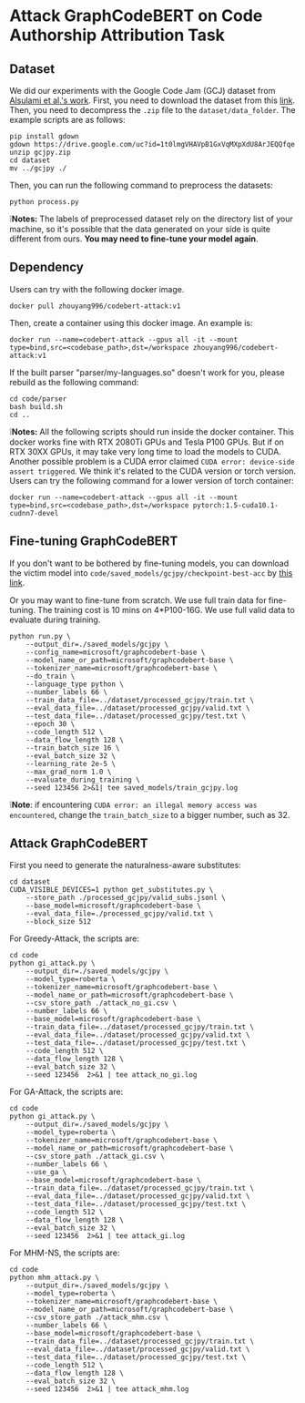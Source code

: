 # Attack GraphCodeBERT on Code Authorship Attribution Task

## Dataset
We did our experiments with the Google Code Jam (GCJ) dataset from [Alsulami et al.'s work](https://link.springer.com/chapter/10.1007/978-3-319-66402-6_6).
First, you need to download the dataset from this [link](https://drive.google.com/file/d/1t0lmgVHAVpB1GxVqMXpXdU8ArJEQQfqe/view?usp=sharing). Then, you need to decompress the `.zip` file to the `dataset/data_folder`. 
The example scripts are as follows:

```
pip install gdown
gdown https://drive.google.com/uc?id=1t0lmgVHAVpB1GxVqMXpXdU8ArJEQQfqe
unzip gcjpy.zip
cd dataset
mv ../gcjpy ./
```

Then, you can run the following command to preprocess the datasets:

```
python process.py
```

❕**Notes:** The labels of preprocessed dataset rely on the directory list of your machine, so it's possible that the data generated on your side is quite different from ours. **You may need to fine-tune your model again**.

## Dependency

Users can try with the following docker image.

```
docker pull zhouyang996/codebert-attack:v1
```

Then, create a container using this docker image. An example is:

```
docker run --name=codebert-attack --gpus all -it --mount type=bind,src=<codebase_path>,dst=/workspace zhouyang996/codebert-attack:v1
```

If the built parser "parser/my-languages.so" doesn't work for you, please rebuild as the following command:

```shell
cd code/parser
bash build.sh
cd ..
```

❕**Notes:** All the following scripts should run inside the docker container. This docker works fine with RTX 2080Ti GPUs and Tesla P100 GPUs. But if on RTX 30XX GPUs, it may take very long time to load the models to CUDA. Another possible problem is a CUDA error claimed `CUDA error: device-side assert triggered`. We think it's related to the CUDA version or torch version. Users can try the following command for a lower version of torch container:

```
docker run --name=codebert-attack --gpus all -it --mount type=bind,src=<codebase_path>,dst=/workspace pytorch:1.5-cuda10.1-cudnn7-devel
```

## Fine-tuning GraphCodeBERT

If you don't want to be bothered by fine-tuning models, you can download the victim model into `code/saved_models/gcjpy/checkpoint-best-acc` by [this link](https://drive.google.com/file/d/1kO-8_814J9B5cTThNpDw5CvzXJym6mCN/view?usp=sharing).

Or you may want to fine-tune from scratch.
We use full train data for fine-tuning. The training cost is 10 mins on 4*P100-16G. We use full valid data to evaluate during training.

```
python run.py \
    --output_dir=./saved_models/gcjpy \
    --config_name=microsoft/graphcodebert-base \
    --model_name_or_path=microsoft/graphcodebert-base \
    --tokenizer_name=microsoft/graphcodebert-base \
    --do_train \
    --language_type python \
    --number_labels 66 \
    --train_data_file=../dataset/processed_gcjpy/train.txt \
    --eval_data_file=../dataset/processed_gcjpy/valid.txt \
    --test_data_file=../dataset/processed_gcjpy/test.txt \
    --epoch 30 \
    --code_length 512 \
    --data_flow_length 128 \
    --train_batch_size 16 \
    --eval_batch_size 32 \
    --learning_rate 2e-5 \
    --max_grad_norm 1.0 \
    --evaluate_during_training \
    --seed 123456 2>&1| tee saved_models/train_gcjpy.log
```
❕**Note**: if encountering `CUDA error: an illegal memory access was encountered`, change the `train_batch_size` to a bigger number, such as 32.


## Attack GraphCodeBERT

First you need to generate the naturalness-aware substitutes:
```
cd dataset
CUDA_VISIBLE_DEVICES=1 python get_substitutes.py \
    --store_path ./processed_gcjpy/valid_subs.jsonl \
    --base_model=microsoft/graphcodebert-base \
    --eval_data_file=./processed_gcjpy/valid.txt \
    --block_size 512
```

For Greedy-Attack, the scripts are:
```shell
cd code
python gi_attack.py \
    --output_dir=./saved_models/gcjpy \
    --model_type=roberta \
    --tokenizer_name=microsoft/graphcodebert-base \
    --model_name_or_path=microsoft/graphcodebert-base \
    --csv_store_path ./attack_no_gi.csv \
    --number_labels 66 \
    --base_model=microsoft/graphcodebert-base \
    --train_data_file=../dataset/processed_gcjpy/train.txt \
    --eval_data_file=../dataset/processed_gcjpy/valid.txt \
    --test_data_file=../dataset/processed_gcjpy/test.txt \
    --code_length 512 \
    --data_flow_length 128 \
    --eval_batch_size 32 \
    --seed 123456  2>&1 | tee attack_no_gi.log
```

For GA-Attack, the scripts are:

```shell
cd code
python gi_attack.py \
    --output_dir=./saved_models/gcjpy \
    --model_type=roberta \
    --tokenizer_name=microsoft/graphcodebert-base \
    --model_name_or_path=microsoft/graphcodebert-base \
    --csv_store_path ./attack_gi.csv \
    --number_labels 66 \
    --use_ga \
    --base_model=microsoft/graphcodebert-base \
    --train_data_file=../dataset/processed_gcjpy/train.txt \
    --eval_data_file=../dataset/processed_gcjpy/valid.txt \
    --test_data_file=../dataset/processed_gcjpy/test.txt \
    --code_length 512 \
    --data_flow_length 128 \
    --eval_batch_size 32 \
    --seed 123456  2>&1 | tee attack_gi.log
```

For MHM-NS, the scripts are:
```shell
cd code
python mhm_attack.py \
    --output_dir=./saved_models/gcjpy \
    --model_type=roberta \
    --tokenizer_name=microsoft/graphcodebert-base \
    --model_name_or_path=microsoft/graphcodebert-base \
    --csv_store_path ./attack_mhm.csv \
    --number_labels 66 \
    --base_model=microsoft/graphcodebert-base \
    --train_data_file=../dataset/processed_gcjpy/train.txt \
    --eval_data_file=../dataset/processed_gcjpy/valid.txt \
    --test_data_file=../dataset/processed_gcjpy/test.txt \
    --code_length 512 \
    --data_flow_length 128 \
    --eval_batch_size 32 \
    --seed 123456  2>&1 | tee attack_mhm.log
```